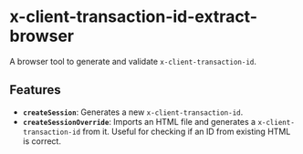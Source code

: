 # x-client-transaction-id-extract-browser

A browser tool to generate and validate `x-client-transaction-id`.

## Features

- **`createSession`**: Generates a new `x-client-transaction-id`.
- **`createSessionOverride`**: Imports an HTML file and generates a `x-client-transaction-id` from it. Useful for checking if an ID from existing HTML is correct.
